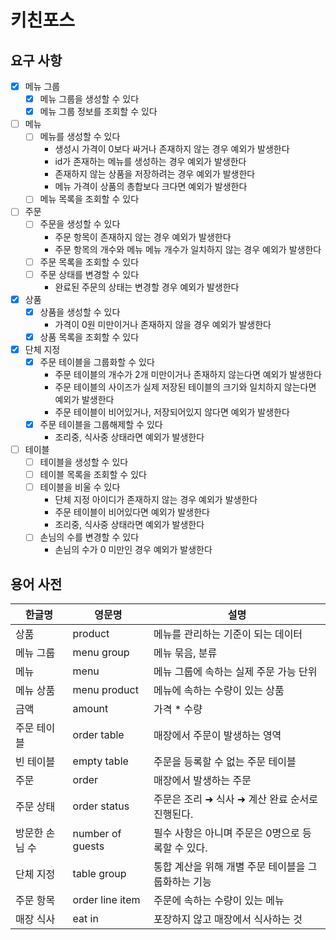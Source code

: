 # 키친포스

## 요구 사항

- [x] 메뉴 그룹
  - [x] 메뉴 그룹을 생성할 수 있다
  - [x] 메뉴 그룹 정보를 조회할 수 있다
- [ ] 메뉴
  - [ ] 메뉴를 생성할 수 있다
    - 생성시 가격이 0보다 싸거나 존재하지 않는 경우 예외가 발생한다 
    - id가 존재하는 메뉴를 생성하는 경우 예외가 발생한다
    - 존재하지 않는 상품을 저장하려는 경우 예외가 발생한다
    - 메뉴 가격이 상품의 총합보다 크다면 예외가 발생한다
  - [ ] 메뉴 목록을 조회할 수 있다
- [ ] 주문
  - [ ] 주문을 생성할 수 있다
    - 주문 항목이 존재하지 않는 경우 예외가 발생한다
    - 주문 항목의 개수와 메뉴 메뉴 개수가 일치하지 않는 경우 예외가 발생한다
  - [ ] 주문 목록을 조회할 수 있다
  - [ ] 주문 상태를 변경할 수 있다
    - 완료된 주문의 상태는 변경할 경우 예외가 발생한다
- [x] 상품
  - [x] 상품을 생성할 수 있다
    - 가격이 0원 미만이거나 존재하지 않을 경우 예외가 발생한다
  - [x] 상품 목록을 조회할 수 있다
- [x] 단체 지정
  - [x] 주문 테이블을 그룹화할 수 있다
    - 주문 테이블의 개수가 2개 미만이거나 존재하지 않는다면 예외가 발생한다
    - 주문 테이블의 사이즈가 실제 저장된 테이블의 크기와 일치하지 않는다면 예외가 발생한다
    - 주문 테이블이 비어있거나, 저장되어있지 않다면 예외가 발생한다
  - [x] 주문 테이블을 그룹해제할 수 있다
    - 조리중, 식사중 상태라면 예외가 발생한다
- [ ] 테이블
  - [ ] 테이블을 생성할 수 있다
  - [ ] 테이블 목록을 조회할 수 있다
  - [ ] 테이블을 비울 수 있다
    - 단체 지정 아이디가 존재하지 않는 경우 예외가 발생한다
    - 주문 테이블이 비어있다면 예외가 발생한다
    - 조리중, 식사중 상태라면 예외가 발생한다
  - [ ] 손님의 수를 변경할 수 있다
    - 손님의 수가 0 미만인 경우 예외가 발생한다


## 용어 사전

| 한글명 | 영문명 | 설명 |
| --- | --- | --- |
| 상품 | product | 메뉴를 관리하는 기준이 되는 데이터 |
| 메뉴 그룹 | menu group | 메뉴 묶음, 분류 |
| 메뉴 | menu | 메뉴 그룹에 속하는 실제 주문 가능 단위 |
| 메뉴 상품 | menu product | 메뉴에 속하는 수량이 있는 상품 |
| 금액 | amount | 가격 * 수량 |
| 주문 테이블 | order table | 매장에서 주문이 발생하는 영역 |
| 빈 테이블 | empty table | 주문을 등록할 수 없는 주문 테이블 |
| 주문 | order | 매장에서 발생하는 주문 |
| 주문 상태 | order status | 주문은 조리 ➜ 식사 ➜ 계산 완료 순서로 진행된다. |
| 방문한 손님 수 | number of guests | 필수 사항은 아니며 주문은 0명으로 등록할 수 있다. |
| 단체 지정 | table group | 통합 계산을 위해 개별 주문 테이블을 그룹화하는 기능 |
| 주문 항목 | order line item | 주문에 속하는 수량이 있는 메뉴 |
| 매장 식사 | eat in | 포장하지 않고 매장에서 식사하는 것 |
